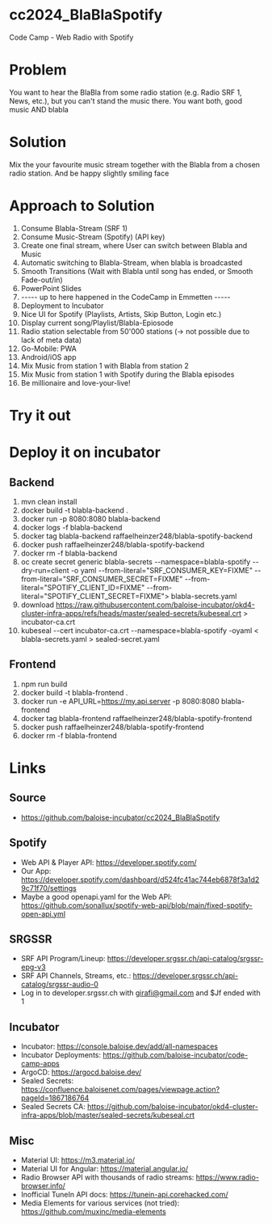 # cc2024_BlaBlaSpotify
Code Camp - Web Radio with Spotify

# Problem
You want to hear the BlaBla from some radio station (e.g. Radio SRF 1, News, etc.), but you can't stand the music there.
You want both, good music AND blabla

# Solution
Mix the your favourite music stream together with the Blabla from a chosen radio station. And be happy slightly smiling face

# Approach to Solution
1. Consume Blabla-Stream (SRF 1)
1. Consume Music-Stream (Spotify) (API key)
1. Create one final stream, where User can switch between Blabla and Music
1. Automatic switching to Blabla-Stream, when blabla is broadcasted
1. Smooth Transitions (Wait with Blabla until song has ended, or Smooth Fade-out/in)
2. PowerPoint Slides
2. ----- up to here happened in the CodeCamp in Emmetten -----
1. Deployment to Incubator
2. Nice UI for Spotify (Playlists, Artists, Skip Button, Login etc.)
3. Display current song/Playlist/Blabla-Epiosode
1. Radio station selectable from 50'000 stations (-> not possible due to lack of meta data)
1. Go-Mobile: PWA
1. Android/iOS app
2. Mix Music from station 1 with Blabla from station 2
3. Mix Music from station 1 with Spotify during the Blabla episodes
4. Be millionaire and love-your-live!

# Try it out
<link here>

# Deploy it on incubator
## Backend
1. mvn clean install
1. docker build -t blabla-backend .
1. docker run -p 8080:8080 blabla-backend
1. docker logs -f blabla-backend
3. docker tag blabla-backend raffaelheinzer248/blabla-spotify-backend
4. docker push raffaelheinzer248/blabla-spotify-backend
2. docker rm -f blabla-backend
3. oc create secret generic blabla-secrets --namespace=blabla-spotify --dry-run=client -o yaml --from-literal="SRF_CONSUMER_KEY=FIXME" --from-literal="SRF_CONSUMER_SECRET=FIXME" --from-literal="SPOTIFY_CLIENT_ID=FIXME" --from-literal="SPOTIFY_CLIENT_SECRET=FIXME"> blabla-secrets.yaml
1. download https://raw.githubusercontent.com/baloise-incubator/okd4-cluster-infra-apps/refs/heads/master/sealed-secrets/kubeseal.crt > incubator-ca.crt
2. kubeseal --cert incubator-ca.crt --namespace=blabla-spotify -oyaml < blabla-secrets.yaml > sealed-secret.yaml

## Frontend
1. npm run build
1. docker build -t blabla-frontend .
1. docker run -e API_URL=https://my.api.server -p 8080:8080 blabla-frontend
3. docker tag blabla-frontend raffaelheinzer248/blabla-spotify-frontend
4. docker push raffaelheinzer248/blabla-spotify-frontend
1. docker rm -f blabla-frontend

# Links
## Source
- https://github.com/baloise-incubator/cc2024_BlaBlaSpotify

## Spotify
- Web API & Player API: https://developer.spotify.com/
- Our App: https://developer.spotify.com/dashboard/d524fc41ac744eb6878f3a1d29c71f70/settings
- Maybe a good openapi.yaml for the Web API: https://github.com/sonallux/spotify-web-api/blob/main/fixed-spotify-open-api.yml

## SRGSSR
- SRF API Program/Lineup: https://developer.srgssr.ch/api-catalog/srgssr-epg-v3
- SRF API Channels, Streams, etc.: https://developer.srgssr.ch/api-catalog/srgssr-audio-0
- Log in to developer.srgssr.ch with girafi@gmail.com and $Jf ended with 1

## Incubator
- Incubator: https://console.baloise.dev/add/all-namespaces
- Incubator Deployments: https://github.com/baloise-incubator/code-camp-apps
- ArgoCD: https://argocd.baloise.dev/
- Sealed Secrets: https://confluence.baloisenet.com/pages/viewpage.action?pageId=1867186764
- Sealed Secrets CA: https://github.com/baloise-incubator/okd4-cluster-infra-apps/blob/master/sealed-secrets/kubeseal.crt

## Misc
- Material UI: https://m3.material.io/
- Material UI for Angular: https://material.angular.io/
- Radio Browser API with thousands of radio streams: https://www.radio-browser.info/
- Inofficial TuneIn API docs: https://tunein-api.corehacked.com/
- Media Elements for various services (not tried): https://github.com/muxinc/media-elements
